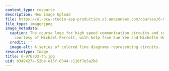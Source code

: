 ```yaml
---
content_type: resource
description: New image Upload
file: https://ol-ocw-studio-app-production.s3.amazonaws.com/courses/6-976-high-speed-communication-circuits-and-systems-spring-2003/b349427a52bee15f6344c116f7e5a2b8_6-976s03-th.jpg
file_type: image/jpeg
image_metadata:
  caption: The course logo for high speed communication circuits and systems. (Image
    courtesy of Michael Perrott, with help from Sue Yee and Michelle Ho.)
  credit: ''
  image-alt: A series of colored line diagrams representing circuits.
resourcetype: Image
title: 6-976s03-th.jpg
uid: b349427a-52be-e15f-6344-c116f7e5a2b8
---
```

